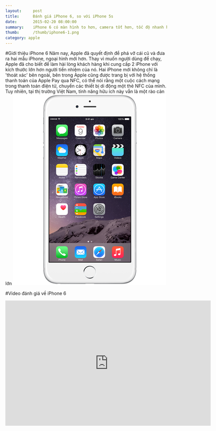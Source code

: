 ```yaml
---
layout:     post
title:      Đánh giá iPhone 6, so với iPhone 5s
date:       2015-02-20 08:00:00
summary:    iPhone 6 có màn hình to hơn, camera tốt hơn, tốc độ nhanh hơn, xứng đáng là bản nâng cấp đáng chờ đợi sau iPhone 5s đem lại kỳ vọng giành lại thị phần từ các đối thủ Samsung, HTC.
thumb:      /thumb/iphone6-1.png
category: apple
---
```


#Giới thiệu iPhone 6
Năm nay, Apple đã quyết định để phá vỡ cái cũ và đưa ra hai mẫu iPhone, ngoại hình mới hơn. Thay vì muốn người dùng để chạy, Apple đã cho biết để làm hài lòng khách hàng khi cung cấp 2 iPhone với kích thước lớn hơn người tiền nhiệm của nó. Hai iPhone mới không chỉ là 'thoát xác' bên ngoài, bên trong Apple cũng được trang bị với hệ thống thanh toán của Apple Pay qua NFC, có thể nói rằng một cuộc cách mạng trong thanh toán điện tử, chuyển các thiết bị di động một thẻ NFC của mình. Tuy nhiên, tại thị trường Việt Nam, tính năng hữu ích này vẫn là một rào cản lớn
![iPhone 6](/img/iphone6-1.png)

#Video đánh giá về iPhone 6
<iframe width="640" height="390" src="https://www.youtube.com/embed/-LrN-DBseSo" frameborder="0" allowfullscreen></iframe>
